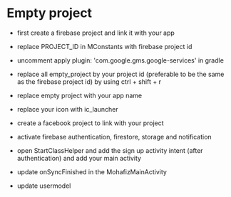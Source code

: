 # Empty project

- first create a firebase project and link it with your app

- replace PROJECT_ID in MConstants with firebase project id

- uncomment apply plugin: 'com.google.gms.google-services' in gradle

- replace all empty_project by your project id (preferable to be the same as the firebase project id) by using ctrl + shift + r 

- replace empty project with your app name

- replace your icon with ic_launcher

- create a facebook project to link with your project

- activate firebase authentication, firestore, storage and notification

- open StartClassHelper and add the sign up activity intent (after authentication) and add your main activity

- update onSyncFinished in the MohafizMainActivity

- update usermodel